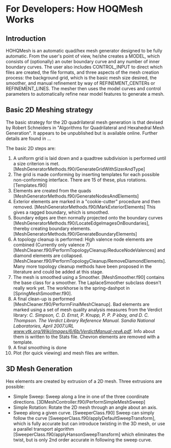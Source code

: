 # For Developers: How HOQMesh Works

## Introduction
HOHQMesh is an automatic quad/hex mesh generator designed to be fully automatic. From the user's point of view, he/she creates a MODEL, which consists of (optionally) an outer boundary curve and any number of inner boundary curves. The user also includes CONTROL\_INPUT to direct which files are created, the file formats, and three aspects of the mesh creation process: the background grid, which is the basic mesh size desired, the smoother, and manual refinement by way of REFINEMENT\_CENTERs or REFINEMENT\_LINES. The mesher then uses the model curves and control parameters to automatically refine near model features to generate a mesh.

## Basic 2D Meshing strategy
The basic strategy for the 2D quadrilateral mesh generation is that devised by Robert Schneiders in "Algorithms for Quadrilateral and Hexahedral Mesh Generation". It appears to be unpublished but is available online. Further details are found in ... 

The basic 2D steps are:
1. A uniform grid is laid down and a quadtree subdivision is performed until a size criterion is met. [MeshGeneratorMethods.f90/GenerateGridWithSizerAndType] 
2. The grid is made conforming by inserting templates for each possible non-conforming interface. There are 15 of these, plus rotations. [Templates.f90]
3. Elements are created from the quads [MeshGeneratorMethods.f90/GenerateNodesAndElements]
4. Exterior elements are marked in a "cookie-cutter" procedure and then removed. [MeshGeneratorMethods.f90/MarkExteriorElements] This gives a ragged boundary, which is smoothed.
5. Boundary edges are then normally projected onto the boundary curves [MeshGeneratorMethods.f90/LocateEdgeImagesOnBoundaries], thereby creating boundary elements.  [MeshGeneratorMethods.f90/GenerateBoundaryElements]
6. A topology cleanup is performed: High valence node elements are combined (Currently only valence 7) [MeshCleaner.f90/PerformTopologyCleanup/ReduceNodeValences] and diamond elements are collapsed. [MeshCleaner.f90/PerformTopologyCleanup/RemoveDiamondElements]. Many more topology cleanup methods have been proposed in the literature and could be added at this stage.
7. The mesh is smoothed using a Smoother. [MeshSmoother.f90] contains the base class for a smoother. The LaplaceSmoother subclass doesn't really work yet. The workhorse is the spring-dashpot in [SpringMeshSmoother.f90].
8. A final clean-up is performed [MeshCleaner.f90/PerformFinalMeshCleanup]. Bad elements are marked using a set of mesh quality analysis measures from the Verdict library: *C. Simpson, C. D. Ernst, P. Knupp, P. P. P ́ebay, and D. C. Thompson. The Verdict Library Reference Manual. Sandia National Laboratories, April 2007.URL www.vtk.org/Wiki/images/6/6b/VerdictManual-revA.pdf*.  Info about them is written to the Stats file. Chevron elements are removed with a template.
9. A final smoothing is done
10. Plot (for quick viewing) and mesh files are written.
## 3D Mesh Generation
Hex elements are created by extrusion of a 2D mesh. Three extrusions are possible:
- Simple Sweep: Sweep along a line in one of the three coordinate directions. [3DMeshController.f90/PerformSimpleMeshSweep]
- Simple Rotation: Rotate the 2D mesh through an angle about an axis. 
- Sweep along a given curve. [SweeperClass.f90] Sweep can simply follow the curve [SweeperClass.f90/applyDefaultSweepTransform], which is fully accurate but can introduce twisting in the 3D mesh, or use a parallel transport algorithm [SweeperClass.f90/applyHansonSweepTransform] which eliminates the twist, but is only 2nd order accurate in following the sweep curve.

